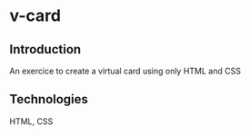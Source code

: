 # v-card

## Introduction

An exercice to create a virtual card using only HTML and CSS

## Technologies

HTML, CSS
